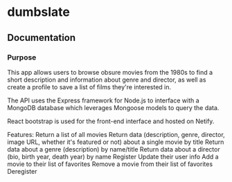 # dumbslate
 
## Documentation

### Purpose

This app allows users to browse obsure movies from the 1980s to find a short description and information about genre and director, as well as create a profile to save a list of films they're interested in.

The API uses the Express framework for Node.js to interface with a MongoDB database which leverages Mongoose models to query the data.

React bootstrap is used for the front-end interface and hosted on Netify.

Features:
Return a list of all movies
Return data (description, genre, director, image URL, whether it's featured or not) about a single movie by title
Return data about a genre (description) by name/title
Return data about a director (bio, birth year, death year) by name
Register
Update their user info
Add a movie to their list of favorites
Remove a movie from their list of favorites
Deregister
